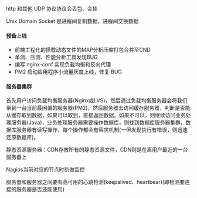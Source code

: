 http 和其他 UDP 协议协议会丢包、会挂

Unix Domain Socket 是进程间复制数据，进程间交换数据



#### 预备上线

+ 前端工程化的搭载动态文件的MAP分析压缩打包合并至CND
+ 单测、压测、性能分析工具发现BUG
+ 编写 nginx-conf 实现负载均衡和反向代理
+ PM2 启动应用程序小流量灰度上线，修复 BUG



#### 服务器集群

首先用户访问负载均衡服务器(Nginx或LVS)，然后通过负载均衡服务器会将我们带到一台当前最闲置的服务器(PM2)，然后服务器去访问缓存服务器，判断是否能从缓存取到数据，如果可以取到，直接返回数据。如果不可以，则继续访问业务处理服务器(Java)，业务处理服务器需要操作数据库，则找到数据库服务器集群，数据库服务器有读写操作，每个操作都会有容灾机制(一但发现执行有错误，则迅速还原数据库)。

静态资源服务器：CDN存放所有的静态资源文件，CDN则是在离用户最近的一台服务器上

Nagios当前对应的节点时刻做监控

服务器和服务器之间要有高可用的心跳检测(keepalived、heartbear)(即检测要连接的服务器是否还能使用)